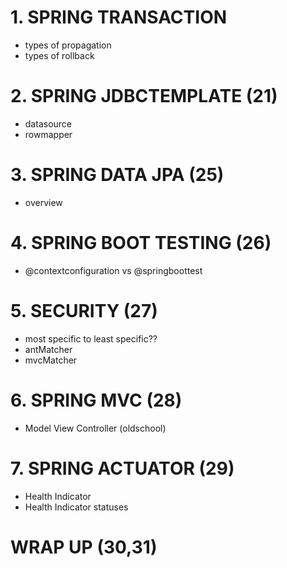 # 1. SPRING TRANSACTION 
* types of propagation
* types of rollback

# 2. SPRING JDBCTEMPLATE (21)
* datasource
* rowmapper

# 3. SPRING DATA JPA (25)
* overview

# 4. SPRING BOOT TESTING (26)
* @contextconfiguration vs @springboottest

# 5. SECURITY (27)
* most specific to least specific??
* antMatcher
* mvcMatcher

# 6. SPRING MVC (28)
* Model View Controller (oldschool)

# 7. SPRING ACTUATOR (29)
* Health Indicator
* Health Indicator statuses

# WRAP UP (30,31)